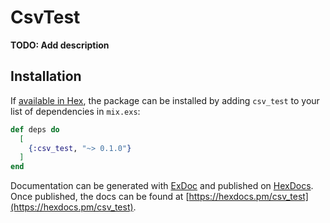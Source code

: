# CsvTest

**TODO: Add description**

## Installation

If [available in Hex](https://hex.pm/docs/publish), the package can be installed
by adding `csv_test` to your list of dependencies in `mix.exs`:

```elixir
def deps do
  [
    {:csv_test, "~> 0.1.0"}
  ]
end
```

Documentation can be generated with [ExDoc](https://github.com/elixir-lang/ex_doc)
and published on [HexDocs](https://hexdocs.pm). Once published, the docs can
be found at [https://hexdocs.pm/csv_test](https://hexdocs.pm/csv_test).

